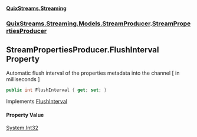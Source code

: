 #### [QuixStreams.Streaming](index.md 'index')
### [QuixStreams.Streaming.Models.StreamProducer](QuixStreams.Streaming.Models.StreamProducer.md 'QuixStreams.Streaming.Models.StreamProducer').[StreamPropertiesProducer](StreamPropertiesProducer.md 'QuixStreams.Streaming.Models.StreamProducer.StreamPropertiesProducer')

## StreamPropertiesProducer.FlushInterval Property

Automatic flush interval of the properties metadata into the channel [ in milliseconds ]

```csharp
public int FlushInterval { get; set; }
```

Implements [FlushInterval](IStreamPropertiesProducer.FlushInterval.md 'QuixStreams.Streaming.Models.StreamProducer.IStreamPropertiesProducer.FlushInterval')

#### Property Value
[System.Int32](https://docs.microsoft.com/en-us/dotnet/api/System.Int32 'System.Int32')